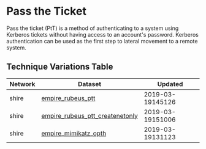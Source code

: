 # Pass the Ticket

Pass the ticket (PtT) is a method of authenticating to a system using Kerberos tickets without having access to an account's password. Kerberos authentication can be used as the first step to lateral movement to a remote system.

## Technique Variations Table

| Network | Dataset | Updated |
| ------- | --------- | ------- |
| shire | [empire_rubeus_ptt](./empire_rubeus_asktgt_ptt.md) | 2019-03-19145126 |
| shire | [empire_rubeus_ptt_createnetonly](./empire_rubeus_asktgt_ptt_createnetonly.md) | 2019-03-19151006 |
| shire | [empire_mimikatz_opth](./empire_mimikatz_opth.md) | 2019-03-19131123 |